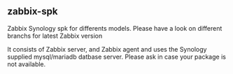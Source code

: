 ## zabbix-spk

Zabbix Synology spk for differents models. Please have a look on different branchs for latest Zabbix version

It consists of Zabbix server, and Zabbix agent and uses the Synology supplied mysql/mariadb datbase server. 
Please ask in case your package is not available.

